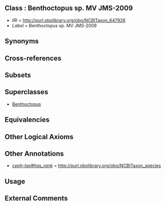 
## Class : Benthoctopus sp. MV JMS-2009

 * *IRI* = http://purl.obolibrary.org/obo/NCBITaxon_647926
 * *Label* = Benthoctopus sp. MV JMS-2009

## Synonyms


## Cross-references


## Subsets


## Superclasses

 * [Benthoctopus](../../NCBITaxon/56/NCBITaxon_102656.md)

## Equivalencies


## Other Logical Axioms


## Other Annotations

 * *[ceph-tax#has_rank](../../ceph-tax#has/nk/ceph-tax#has_rank.md)* = http://purl.obolibrary.org/obo/NCBITaxon_species

## Usage


## External Comments

